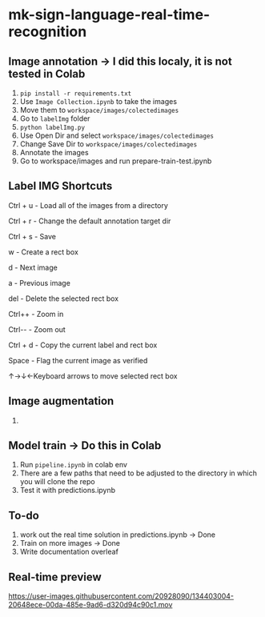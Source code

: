 # mk-sign-language-real-time-recognition

## Image annotation -> I did this localy, it is not tested in Colab
1. `pip install -r requirements.txt`
2. Use `Image Collection.ipynb` to take the images
3. Move them to `workspace/images/colectedimages` 
4. Go to `labelImg` folder
5. `python labelImg.py`
6. Use Open Dir and select `workspace/images/colectedimages`
7. Change Save Dir to `workspace/images/colectedimages`
8. Annotate the images
9. Go to workspace/images and run prepare-train-test.ipynb

## Label IMG Shortcuts
Ctrl + u - Load all of the images from a directory

Ctrl + r - Change the default annotation target dir

Ctrl + s - Save

w - Create a rect box

d - Next image

a - Previous image

del - Delete the selected rect box

Ctrl++ - Zoom in

Ctrl-- - Zoom out

Ctrl + d - Copy the current label and rect box

Space - Flag the current image as verified

↑→↓←Keyboard arrows to move selected rect box

## Image augmentation
1. 

## Model train -> Do this in Colab

1. Run `pipeline.ipynb` in colab env
2. There are a few paths that need to be adjusted to the directory in which you will clone the repo
3. Test it with predictions.ipynb

## To-do

1. work out the real time solution in predictions.ipynb -> Done
2. Train on more images -> Done
3. Write documentation overleaf

## Real-time preview


https://user-images.githubusercontent.com/20928090/134403004-20648ece-00da-485e-9ad6-d320d94c90c1.mov

